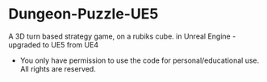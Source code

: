 # Dungeon-Puzzle-UE5
A 3D turn based strategy game, on a rubiks cube. in Unreal Engine - upgraded to UE5 from UE4

- You only have permission to use the code for personal/educational use. All rights are reserved.
